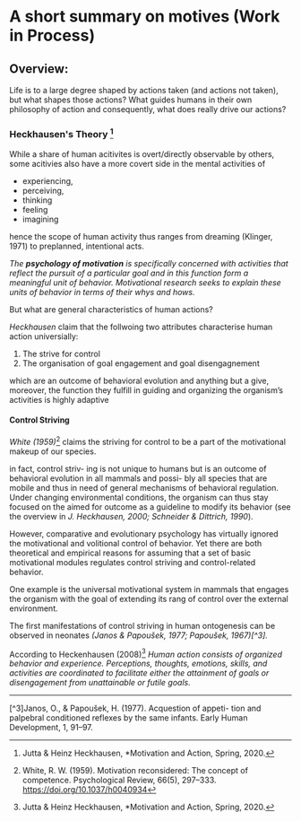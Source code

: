 # A short summary on motives (Work in Process) 


## Overview: 

Life is to a large degree shaped by actions taken (and actions not taken), but what shapes those actions? What guides humans in their own philosophy of action and consequently, what does really drive our actions? 


### Heckhausen's Theory [^1]
 While a share of human acitivites is overt/directly observable by others, some acitivies also have a more covert side in the mental activities of 
- experiencing,
- perceiving, 
- thinking
- feeling 
- imagining


hence the scope of human activity thus ranges from dreaming (Klinger, 1971) to preplanned, intentional acts. 

*The **psychology of motivation** is specifically concerned with activities that reflect the pursuit of a particular goal and in this function form a meaningful unit of behavior. Motivational research seeks to explain these units of behavior in terms of their whys and hows.*


But what are general characteristics of human actions? 

*Heckhausen* claim that the follwoing two attributes characterise human action universially: 

1. The strive for control
2. The organisation of goal engagement and goal disengagnement

which are an outcome of behavioral evolution and anything but a give, moreover, the function they fulfill in guiding and organizing the organism’s activities is highly adaptive


#### Control Striving
*White (1959)*[^2] claims the striving for control to be a part of the motivational makeup of our species.

in fact, control striv- ing is not unique to humans but is an outcome of behavioral evolution in all mammals and possi- bly all species that are mobile and thus in need of general mechanisms of behavioral regulation. Under changing environmental conditions, the organism can thus stay focused on the aimed for outcome as a guideline to modify its behavior (see the overview in  *J. Heckhausen, 2000; Schneider & Dittrich, 1990*).


However, comparative and evolutionary psychology has virtually ignored the motivational and volitional control of behavior. Yet there are both theoretical and empirical reasons for assuming that a set of basic motivational modules regulates control striving and control-related behavior.

One example is the universal motivational system in mammals that engages the organism with the goal of extending its rang of control over the external environment. 


The first manifestations of control striving in human ontogenesis can be observed in neonates *(Janos & Papoušek, 1977; Papoušek, 1967)[^3].*



According to Heckenhausen (2008)[^1]
*Human action consists of organized behavior and experience. Perceptions, thoughts, emotions, skills, and activities are coordinated to facilitate either the attainment of goals or disengagement from unattainable or futile goals.*







--- 
[^1]: Jutta & Heinz Heckhausen, *Motivation and Action, Spring, 2020.


[^2]: White, R. W. (1959). Motivation reconsidered: The concept of competence. Psychological Review, 66(5), 297–333. https://doi.org/10.1037/h0040934


[^3]Janos, O., & Papoušek, H. (1977). Acquestion of appeti- tion and palpebral conditioned reflexes by the same infants. Early Human Development, 1, 91–97.
